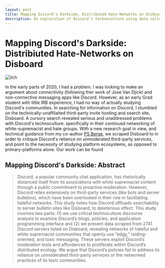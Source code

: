 ```yaml
---
layout: post
title: Mapping Discord's Darkside, Distributed Hate-Networks on Disboard
description: An exploration of Discord's technoculture using data collected from the third-party search board, Disboard.
---
```

Mapping Discord's Darkside: Distribiuted Hate-Networks on Disboard
============

![lich](/gradsitedemo/assets/images/lich.png "Playful Pedagogy")

In the early parts of 2020, I had a problem. I was looking to make an argument about connectivity (following ther work of Jose Van Djick) and non-connective messaging apps like Discord. However, as an early Grad student with little IRB experience, I had no way of actually studying Discord's communities. In searching for information on Discord, I stumbled on the technically-unaffilaited third-party invite hosting and search site, Disboard. A cursory search revealed serious and unaddressed problems with Discord's technoculture: specifically in their continued networking of white-supremacist and hate groups. With a new research goal in view, and technical guidance from my co-author [PS Berge](https://psberge.com/), we scraped Disboard to in order to critique Discord's reliance on unmoderated third-party services, and point to the necessity of studying platform ecosystems, as opposed to primary-platforms alone. Our work can be found


Mapping Discord's Darkside: Abstract
------------
>Discord, a popular community chat application, has rhetorically distanced itself from its associations with white supremacist content through a public commitment to proactive moderation. However, Discord relies extensively on third-party services (like bots and server bulletins), which have been overlooked in their role in facilitating hateful networks. This study notes how Discord offloads searchability to server bulletin sites like Disboard, to deleterious effect. This study involves two parts: (1) we use critical technoculture discourse analysis to examine Discord’s blogs, policies, and application programming interface and (2) we present data scraped from 2741 Discord servers listed on Disboard, revealing networks of hateful and white supremacist communities that openly use “edgy,” raiding-oriented, and toxic messaging. These servers exploit Discord’s moderation tools and affordances to proliferate within Discord’s distributed ecology. We argue that Discord’s policies fail to address its reliance on unmoderated third-party services or the networked practices of its toxic communities.

